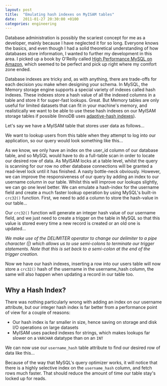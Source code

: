 ```yaml
---
layout: post
title:  "Emulating hash indexes on MyISAM tables"
date:   2011-01-27 20:30:00 +0100
categories: engineering
---
```


Database administration is possibly the scariest concept for me as a developer, mainly because I have neglected it for
so long. Everyone knows the basics, and even though I had a solid theoretical understanding of how databases store
information, I wanted to further my development in this area. I picked up a book by O'Reilly called
[High Performance MySQL on Amazon](http://www.amazon.co.uk/High-Performance-MySQL-Optimization-Replication/dp/0596101716/ref=sr_1_1?s=books&ie=UTF8&qid=1296162009&sr=1-1),
which seemed to be perfect and pick up right where my comfort zone ended.

Database indexes are tricky and, as with anything, there are trade-offs for each decision you make when designing your
schema. In MySQL, the Memory storage engine supports a special variety of indexes called hash indexes. These indexes
store a hash value of all the indexed columns in a table and store it for super-fast lookups. Great. But Memory tables
are only useful for limited datasets that can fit in your machine's memory, and realistically we want to be able to use
these hash indexes on our MyISAM storage tables if possible (InnoDB uses 
[adaptive-hash indexes](http://dev.mysql.com/doc/refman/5.0/en/innodb-adaptive-hash.html)).

Let's say we have a MyISAM table that stores user data as follows...

<script src="https://gist.github.com/jameshalsall/e2f322662e639ccbf69a.js"></script>

We want to lookup users from this table when they attempt to log into our application, so our query would look something
like this...

<script src="https://gist.github.com/jameshalsall/91fdd4a980090312119b.js"></script>

As we know, we only have an index on the user_id column of our database table, and so MySQL would have to do a
full-table scan in order to locate our desired row of data. As MyISAM locks at a table level, whilst the query is
scanning for our row no other database connections will be granted a read-level lock until it has finished. A nasty
bottle-neck obviously. However, we can improve the responsiveness of our query by adding an index to our username column
in our table. Whilst this will improve our lookups slightly, we can go one level better. We can emulate a hash-index for
the username field and create a much faster lookup operation by using MySQL's built-in `crc32()` function. First, we
need to add a column to store the hash-value in our table...

<script src="https://gist.github.com/jameshalsall/b1311c4357620941141c.js"></script>

Our `crc32()` function will generate an integer hash value of our username field, and we just need to create a trigger
on the table in MySQL so that this value is stored every time a new record is created or an old one is updated...

<script src="https://gist.github.com/jameshalsall/bd2ddb59728ca489c9c7.js"></script>

_We make use of the DELIMITER operator to change our delimiter to a pipe character (|) which allows us to use 
semi-colons to terminate our trigger statements. Note that this is set back to a semi-colon at the end of the trigger
creation._

Now we have our hash indexes, inserting a row into our users table will now store a `crc32()` hash of the username in
the username_hash column, the same will also happen when updating a record in our table too.

## Why a Hash Index?

There was nothing particularly wrong with adding an index on our username attribute, but our integer hash index is far
better from a performance point of view for a couple of reasons:


* Our hash index is far smaller in size, hence saving on storage and disk I/O operations on large datasets
* MyISAM uses packed indexes for strings, which makes lookups far slower on a `VARCHAR` datatype than on an `INT`

We can now use our `username_hash` table attribute to find our desired row of data like this...

<script src="https://gist.github.com/jameshalsall/a0d3f3fa5d7bccd6090c.js"></script>

Because of the way that MySQL's query optimizer works, it will notice that there is a highly selective index on the 
`username_hash` column, and fetch rows much faster. That should reduce the amount of time our table stay's locked up for
reads.
